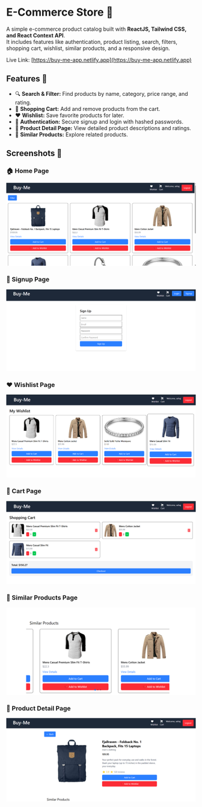 # E-Commerce Store 🛒

A simple e-commerce product catalog built with **ReactJS, Tailwind CSS, and React Context API**.  
It includes features like authentication, product listing, search, filters, shopping cart, wishlist, similar products, and a responsive design.

 Live Link: [https://buy-me-app.netlify.app](https://buy-me-app.netlify.app)

## Features 🚀
- 🔍 **Search & Filter:** Find products by name, category, price range, and rating.
- 🛒 **Shopping Cart:** Add and remove products from the cart.
- ❤️ **Wishlist:** Save favorite products for later.
- 🔑 **Authentication:** Secure signup and login with hashed passwords.
- 📄 **Product Detail Page:** View detailed product descriptions and ratings.
- 🔄 **Similar Products:** Explore related products.

## Screenshots 📸

### 🏠 Home Page  
![Home Page](./public/Home.png)

### 🔑 Signup Page  
![Signup Page](./public/Signup.png)

### ❤️ Wishlist Page  
![Wishlist Page](./public/Wishlist.png)

### 🛒 Cart Page  
![Cart Page](./public/cart.png)

### 🔄 Similar Products Page  
![Similar Products](./public/SimilarProducts.png)

### 📄 Product Detail Page  
![Product Detail](./public/Product.png)

